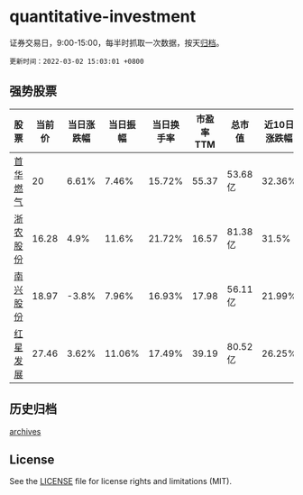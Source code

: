 # quantitative-investment

证券交易日，9:00-15:00，每半时抓取一次数据，按天[归档](archives)。

`更新时间：2022-03-02 15:03:01 +0800`

## 强势股票

|股票|当前价|当日涨跌幅|当日振幅|当日换手率|市盈率TTM|总市值|近10日涨跌幅|
|----|----|----|----|----|----|----|----|
|[首华燃气](https://xueqiu.com/S/SZ300483)|20|6.61%|7.46%|15.72%|55.37|53.68亿|32.36%|
|[浙农股份](https://xueqiu.com/S/SZ002758)|16.28|4.9%|11.6%|21.72%|16.57|81.38亿|31.5%|
|[南兴股份](https://xueqiu.com/S/SZ002757)|18.97|-3.8%|7.96%|16.93%|17.98|56.11亿|21.99%|
|[红星发展](https://xueqiu.com/S/SH600367)|27.46|3.62%|11.06%|17.49%|39.19|80.52亿|26.25%|

## 历史归档

[archives](archives)

## License

See the [LICENSE](LICENSE) file for license rights and limitations (MIT).